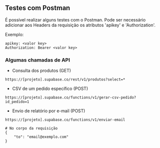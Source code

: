 ## Testes com Postman

É possível realizar alguns testes com o Postman. Pode ser necessário adicionar aos Headers da requisição os atributos 'apikey' e 'Authorization'.

Exemplo:
```
apikey: <valor key>
Authorization: Bearer <valor key>
```

### Algumas chamadas de API

- Consulta dos produtos (GET)
```
https://[projeto].supabase.co/rest/v1/produtos?select=*
```

- CSV de um pedido específico (POST)
```
https://[projeto].supabase.co/functions/v1/gerar-csv-pedido?id_pedido=1
```

- Envio de relatório por e-mail (POST)
```
https://[projeto].supabase.co/functions/v1/enviar-email

# No corpo da requisição
{
    "to": "email@exemplo.com"
}
```